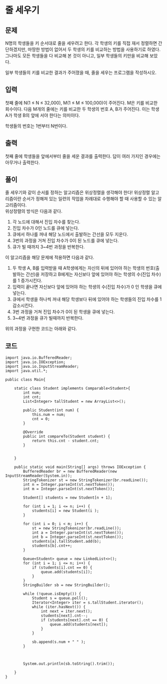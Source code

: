 # 줄 세우기
 
## 문제
N명의 학생들을 키 순서대로 줄을 세우려고 한다. 각 학생의 키를 직접 재서 정렬하면 간단하겠지만, 마땅한 방법이 없어서 두 학생의 키를 비교하는 방법을 사용하기로 하였다. 그나마도 모든 학생들을 다 비교해 본 것이 아니고, 일부 학생들의 키만을 비교해 보았다.

일부 학생들의 키를 비교한 결과가 주어졌을 때, 줄을 세우는 프로그램을 작성하시오.

## 입력
첫째 줄에 N(1 ≤ N ≤ 32,000), M(1 ≤ M ≤ 100,000)이 주어진다. M은 키를 비교한 회수이다. 다음 M개의 줄에는 키를 비교한 두 학생의 번호 A, B가 주어진다. 이는 학생 A가 학생 B의 앞에 서야 한다는 의미이다.

학생들의 번호는 1번부터 N번이다.

## 출력
첫째 줄에 학생들을 앞에서부터 줄을 세운 결과를 출력한다. 답이 여러 가지인 경우에는 아무거나 출력한다.

## 풀이
줄 세우기와 같이 순서를 정하는 알고리즘은 위상정렬을 생각해야 한다!
위상정렬 알고리즘이란 순서가 정해져 있는 일련의 작업을 차례대로 수행해야 할 때 사용할 수 있는 알고리즘이다.  
위상정렬의 방식은 다음과 같다.
  1. 각 노드에 대해서 진입 차수를 찾는다.
  2. 진입 차수가 0인 노드를 큐에 넣는다.
  3. 큐에서 하나를 꺼내 해당 노드에서 출발하는 간선을 모두 지운다.
  4. 3번의 과정을 거쳐 진입 차수가 0이 된 노드를 큐에 넣는다.
  5. 큐가 빌 때까지 3~4번 과정을 반복한다.  

이 알고리즘을 해당 문제에 적용하면 다음과 같다.
  1. 두 학생 A, B를 입력받을 때 A학생에게는 자신의 뒤에 있어야 하는 학생의 번호(출발하는 간선)을 저장하고 B에게는 자신보다 앞에 있어야 하는 학생의 수(진입 차수)를 1 증가시킨다.
  2. 입력이 끝나면 자신보다 앞에 있어야 하는 학생의 수(진입 차수)가 0 인 학생을 큐에 넣는다.
  3. 큐에서 학생을 하나씩 꺼내 해당 학생보다 뒤에 있어야 하는 학생들의 진입 차수를 1 감소시킨다.
  4. 3번 과정을 거쳐 진입 차수가 0이 된 학생을 큐에 넣는다.
  5. 3~4번 과정을 큐가 빌때까지 반복한다.

위의 과정을 구현한 코드는 아래와 같다.

## 코드
```
import java.io.BufferedReader;
import java.io.IOException;
import java.io.InputStreamReader;
import java.util.*;

public class Main{

    static class Student implements Comparable<Student>{
        int num;
        int cnt;
        List<Integer> tallStudent = new ArrayList<>();

        public Student(int num) {
            this.num = num;
            cnt = 0;
        }

        @Override
        public int compareTo(Student student) {
            return this.cnt - student.cnt;
        }


    }

    public static void main(String[] args) throws IOException {
        BufferedReader br = new BufferedReader(new InputStreamReader(System.in));
        StringTokenizer st = new StringTokenizer(br.readLine());
        int n = Integer.parseInt(st.nextToken());
        int m = Integer.parseInt(st.nextToken());

        Student[] students = new Student[n + 1];

        for (int i = 1; i <= n; i++) {
            students[i] = new Student(i );
        }

        for (int i = 0; i < m; i++) {
            st = new StringTokenizer(br.readLine());
            int a = Integer.parseInt(st.nextToken());
            int b = Integer.parseInt(st.nextToken());
            students[a].tallStudent.add(b);
            students[b].cnt++;
        }

        Queue<Student> queue = new LinkedList<>();
        for (int i = 1; i <= n; i++) {
            if (students[i].cnt == 0) {
                queue.add(students[i]);
            }
        }
        StringBuilder sb = new StringBuilder();

        while (!queue.isEmpty()) {
            Student s = queue.poll();
            Iterator<Integer> iter = s.tallStudent.iterator();
            while (iter.hasNext()) {
                int next = iter.next();
                students[next].cnt--;
                if (students[next].cnt == 0) {
                    queue.add(students[next]);
                }
            }

            sb.append(s.num + " " );
        }



        System.out.println(sb.toString().trim());

    }
}
```
  
